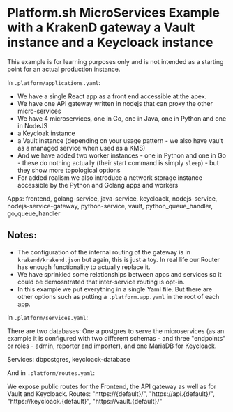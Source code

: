 # Platform.sh MicroServices Example with a KrakenD gateway a Vault instance and a Keycloack instance

This example is for learning purposes only and is not intended as a starting point for an actual production instance. 

In `.platform/applications.yaml`: 

* We have a single React app as a front end accessible at the apex.
* We have one API gateway written in nodejs that can proxy the other micro-services
* We have 4 microservices, one in Go, one in Java, one in Python and one in NodeJS
* a Keycloak instance
* a Vault instance (depending on your usage pattern - we also have vault as a managed service when used as a KMS)
* And we have added two worker instances - one in Python and one in Go - these do nothing actually (their start command is simply `sleep`) - but they show more topological options
* For added realism we also introduce a network storage instance accessible by the Python and Golang apps and workers

Apps: frontend, golang-service, java-service, keycloack, nodejs-service, nodejs-service-gateway, python-service, vault, python_queue_handler, go_queue_handler

## Notes:

* The configuration of the internal routing of the gateway is in `krakend/krakend.json` but again, this is just a toy. In real life our Router has enough functionality to actually replace it.
* We have sprinkled some relationships between apps and services so it could be demosntrated that inter-service routing is opt-in.
* In this example we put everything in a single Yaml file. But there are other options such as putting a `.platform.app.yaml` in the root of each app. 

In `.platform/services.yaml`: 

There are two databases: One a postgres to serve the microservices (as an example it is configured with two different schemas - and three "endpoints" or roles - admin, reporter and importer), and one MariaDB for Keycloack.

Services: dbpostgres, keycloack-database

And in `.platform/routes.yaml`: 

We expose public routes for the Frontend, the API gateway as well as for Vault and Keycloack.
Routes: "https://{default}/", "https://api.{default}/", "https://keycloack.{default}", "https://vault.{default}/"

